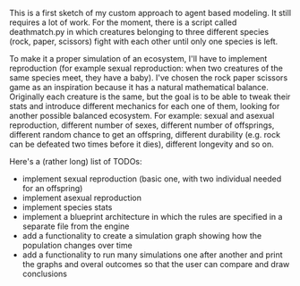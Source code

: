 This is a first sketch of my custom approach to agent based modeling. It still requires a lot of work. For the moment, there is a script called deathmatch.py in which creatures belonging to three different species (rock, paper, scissors) fight with each other until only one species is left.

To make it a proper simulation of an ecosystem, I'll have to implement reproduction (for example sexual reproduction: when two creatures of the same species meet, they have a baby). I've chosen the rock paper scissors game as an inspiration because it has a natural mathematical balance. Originally each creature is the same, but the goal is to be able to tweak their stats and introduce different mechanics for each one of them, looking for another possible balanced ecosystem. For example: sexual and asexual reproduction, different number of sexes, different number of offsprings, different random chance to get an offspring, different durability (e.g. rock can be defeated two times before it dies), different longevity and so on.

Here's a (rather long) list of TODOs:
- implement sexual reproduction (basic one, with two individual needed for an offspring)
- implement asexual reproduction
- implement species stats
- implement a blueprint architecture in which the rules are specified in a separate file from the engine
- add a functionality to create a simulation graph showing how the population changes over time
- add a functionality to run many simulations one after another and print the graphs and overal outcomes so that the user can compare and draw conclusions

